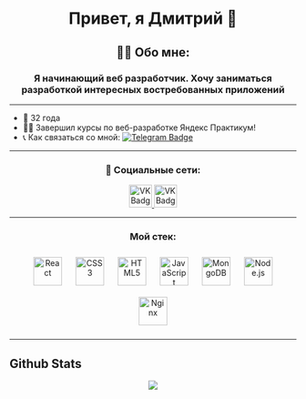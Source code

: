 # <div align="center">Привет, я Дмитрий 🚀</div>
## <div align="center"> 👨‍💻 Обо мне:
### <div align="center"> Я начинающий веб разработчик. Хочу заниматься разработкой интересных востребованных приложений

___

- 👴 32 года
- 👨‍🏫 Завершил курсы по веб-разработке Яндекс Практикум!
- 📞 Как связаться со мной: [![Telegram Badge](https://img.shields.io/badge/-dkey_47-blue?style=flat&logo=Telegram&logoColor=white)](https://t.me/dkey_47)

___

###  <div align="center"> 🤝 Социальные сети:

  <div id="badges" align="center">
    <a href="https://vk.com/dkey47" target="_blank">
      <img src="https://cdn-icons-png.flaticon.com/512/145/145813.png" width="40" height="40" alt="VK Badge"/>
    </a>
    <a href="https://t.me/dkey_47" target="_blank">
      <img src="https://img.icons8.com/?size=48&id=jZ1z64hEYYLW&format=png" width="40" height="40" alt="VK Badge"/>
    </a>
  </div>

---

###  <div align="center">Мой стек:

<div align="center">  
<a href="https://reactjs.org/" target="_blank"><img style="margin: 10px" src="https://profilinator.rishav.dev/skills-assets/react-original-wordmark.svg" alt="React" height="50" /></a>  
<a href="https://www.w3schools.com/css/" target="_blank"><img style="margin: 10px" src="https://profilinator.rishav.dev/skills-assets/css3-original-wordmark.svg" alt="CSS3" height="50" /></a>  
<a href="https://en.wikipedia.org/wiki/HTML5" target="_blank"><img style="margin: 10px" src="https://profilinator.rishav.dev/skills-assets/html5-original-wordmark.svg" alt="HTML5" height="50" /></a>   
<a href="https://www.javascript.com/" target="_blank"><img style="margin: 10px" src="https://profilinator.rishav.dev/skills-assets/javascript-original.svg" alt="JavaScript" height="50" /></a>  
<a href="https://www.mongodb.com/" target="_blank"><img style="margin: 10px" src="https://profilinator.rishav.dev/skills-assets/mongodb-original-wordmark.svg" alt="MongoDB" height="50" /></a>  
<a href="https://nodejs.org/" target="_blank"><img style="margin: 10px" src="https://profilinator.rishav.dev/skills-assets/nodejs-original-wordmark.svg" alt="Node.js" height="50" /></a>  
<a href="https://www.nginx.com/" target="_blank"><img style="margin: 10px" src="https://profilinator.rishav.dev/skills-assets/nginx-original.svg" alt="Nginx" height="50" /></a>  
</div>
</td><td valign="top" width="33%">

---

## Github Stats  
<div align="center"><img src="https://github-readme-stats.vercel.app/api?username=dkey477&show_icons=true&count_private=true&hide_border=true" align="center" /></div>  

<br/>  
